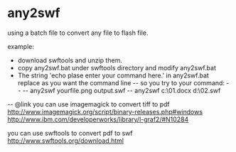 any2swf
=======

using a batch file to convert any file to flash file.

example:

- download swftools and unzip them.
- copy any2swf.bat under swftools directory and modify any2swf.bat 
- The string 'echo plase enter your command here.' in any2swf.bat replace as you want the command line
-- so you try to your command:
-- 
-- any2swf yourfile.png output.swf
-- any2swf c:\\01.docx d:\\02.swf
   
 
-- @link
you can use imagemagick to convert tiff to pdf
http://www.imagemagick.org/script/binary-releases.php#windows
http://www.ibm.com/developerworks/library/l-graf2/#N10284

you can use swftools to convert pdf to swf
http://www.swftools.org/download.html